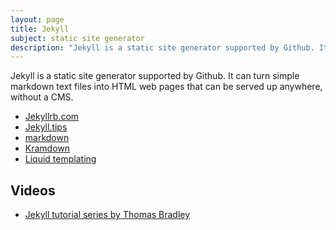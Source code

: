 ```yaml
---
layout: page
title: Jekyll
subject: static site generator
description: "Jekyll is a static site generator supported by Github. It can turn simple markdown text files into HTML web pages that can be served up anywhere, without a CMS."
---
```


Jekyll is a static site generator supported by Github. It can turn simple markdown text files into HTML web pages that can be served up anywhere, without a CMS.

* [Jekyllrb.com](https://jekyllrb.com/)
* [Jekyll.tips](http://jekyll.tips/)
* [markdown](https://daringfireball.net/projects/markdown/syntax#html)
* [Kramdown](http://kramdown.gettalong.org/syntax.html)
* [Liquid templating](http://liquidmarkup.org/)

Videos
------
* [Jekyll tutorial series by Thomas Bradley](https://www.youtube.com/watch?v=oiNVQ9Zjy4o&list=PLWjCJDeWfDdfVEcLGAfdJn_HXyM4Y7_k-&index=1)
